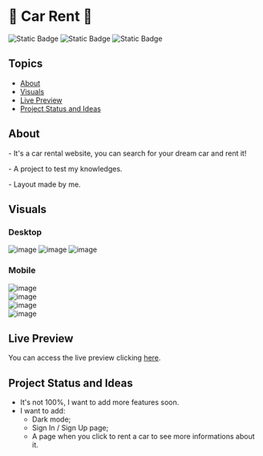 # :car: Car Rent :car:

![Static Badge](https://img.shields.io/badge/HTML-orange) 
![Static Badge](https://img.shields.io/badge/CSS-blue)
![Static Badge](https://img.shields.io/badge/JavaScript-red)

## Topics
* [About](#about)
* [Visuals](#visuals)
* [Live Preview](#live-preview)
* [Project Status and Ideas](#project-status-and-ideas)

## About

<p> - It's a car rental website, you can search for your dream car and rent it! </p>
<p> - A project to test my knowledges. </p>
<p> - Layout made by me. </p>

## Visuals

### Desktop

![image](https://github.com/npinceli/car-rent/assets/124709875/60450117-1bc3-4ede-b165-549054480da4)
![image](https://github.com/npinceli/car-rent/assets/124709875/5ed527ad-3192-4d30-9c0a-4918e6278c95)
![image](https://github.com/npinceli/car-rent/assets/124709875/433df517-ad91-4c46-bf2e-95867e8ac0f1)

### Mobile

![image](https://github.com/npinceli/car-rent/assets/124709875/1e1fccf5-9cc1-4018-8b59-bbfa49c31095)
<br>
![image](https://github.com/npinceli/car-rent/assets/124709875/b6b16cf1-995b-4b36-ab40-1adf9deb7da7)
<br>
![image](https://github.com/npinceli/car-rent/assets/124709875/9d3ad32a-7c78-4f5a-a80d-2c52e9461451)
<br>
![image](https://github.com/npinceli/car-rent/assets/124709875/84036166-114e-4584-bc06-0d9ebcafbaee)

## Live Preview

<p> You can access the live preview clicking <a href="https://car-rent-rouge.vercel.app/">here</a>.</p>

## Project Status and Ideas

- It's not 100%, I want to add more features soon.
- I want to add:
   - Dark mode;
   - Sign In / Sign Up page;
   - A page when you click to rent a car to see more informations about it.
